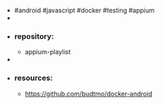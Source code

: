 - #android #javascript #docker #testing #appium
-
- ### repository:
	- appium-playlist
-
- ### resources:
	- https://github.com/budtmo/docker-android